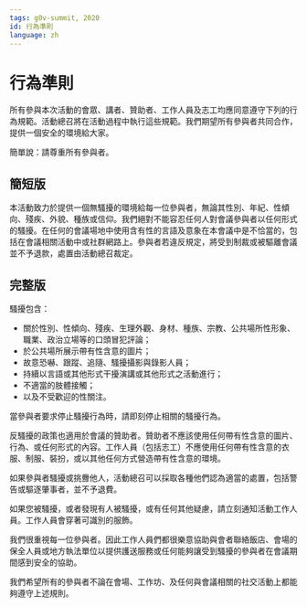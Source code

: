 ```yaml
---
tags: g0v-summit, 2020
id: 行為準則
language: zh
---
```


# 行為準則

所有參與本次活動的會眾、講者、贊助者、工作人員及志工均應同意遵守下列的行為規範。活動總召將在活動過程中執行這些規範。我們期望所有參與者共同合作，提供一個安全的環境給大家。

簡單說：請尊重所有參與者。

## 簡短版
本活動致力於提供一個無騷擾的環境給每一位參與者，無論其性別、年紀、性傾向、殘疾、外貌、種族或信仰。我們絕對不能容忍任何人對會議參與者以任何形式的騷擾。在任何的會議場地中使用含有性的言語及意象在本會議中是不恰當的，包括在會議相關活動中或社群網路上。參與者若違反規定，將受到制裁或被驅離會議並不予退款，處置由活動總召裁定。

## 完整版

騷擾包含：

- 關於性別、性傾向、殘疾、生理外觀、身材、種族、宗教、公共場所性形象、職業、政治立場等的口頭冒犯評論；
- 於公共場所展示帶有性含意的圖片；
- 故意恐嚇、跟蹤、追隨、騷擾攝影與錄影人員；
- 持續以言語或其他形式干擾演講或其他形式之活動進行；
- 不適當的肢體接觸；
- 以及不受歡迎的性關注。

當參與者要求停止騷擾行為時，請即刻停止相關的騷擾行為。

反騷擾的政策也適用於會議的贊助者。贊助者不應該使用任何帶有性含意的圖片、行為、或任何形式的內容。工作人員（包括志工）不應使用任何帶有性含意的衣服、制服、裝扮，或以其他任何方式營造帶有性含意的環境。

如果參與者騷擾或挑釁他人，活動總召可以採取各種他們認為適當的處置，包括警告或驅逐肇事者，並不予退費。

如果您被騷擾，或者發現有人被騷擾，或有任何其他疑慮，請立刻通知活動工作人員。工作人員會穿著可識別的服飾。

我們很重視每一位參與者。因此工作人員們都很樂意協助與會者聯絡飯店、會場的保全人員或地方執法單位以提供護送服務或任何能夠讓受到騷擾的參與者在會議期間感到安全的協助。

我們希望所有的參與者不論在會場、工作坊、及任何與會議相關的社交活動上都能夠遵守上述規則。